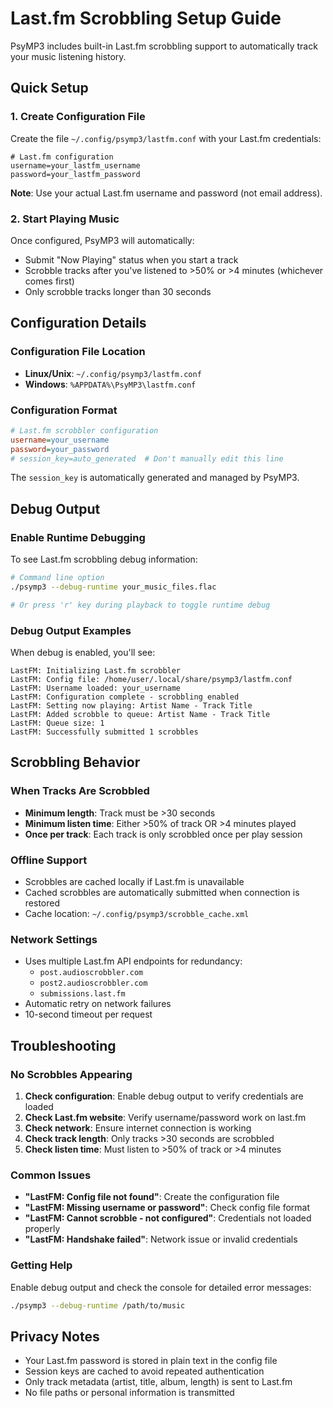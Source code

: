 # Last.fm Scrobbling Setup Guide

PsyMP3 includes built-in Last.fm scrobbling support to automatically track your music listening history.

## Quick Setup

### 1. Create Configuration File
Create the file `~/.config/psymp3/lastfm.conf` with your Last.fm credentials:

```
# Last.fm configuration
username=your_lastfm_username
password=your_lastfm_password
```

**Note**: Use your actual Last.fm username and password (not email address).

### 2. Start Playing Music
Once configured, PsyMP3 will automatically:
- Submit "Now Playing" status when you start a track
- Scrobble tracks after you've listened to >50% or >4 minutes (whichever comes first)
- Only scrobble tracks longer than 30 seconds

## Configuration Details

### Configuration File Location
- **Linux/Unix**: `~/.config/psymp3/lastfm.conf`
- **Windows**: `%APPDATA%\PsyMP3\lastfm.conf`

### Configuration Format
```ini
# Last.fm scrobbler configuration
username=your_username
password=your_password
# session_key=auto_generated  # Don't manually edit this line
```

The `session_key` is automatically generated and managed by PsyMP3.

## Debug Output

### Enable Runtime Debugging
To see Last.fm scrobbling debug information:

```bash
# Command line option
./psymp3 --debug-runtime your_music_files.flac

# Or press 'r' key during playback to toggle runtime debug
```

### Debug Output Examples
When debug is enabled, you'll see:
```
LastFM: Initializing Last.fm scrobbler
LastFM: Config file: /home/user/.local/share/psymp3/lastfm.conf
LastFM: Username loaded: your_username
LastFM: Configuration complete - scrobbling enabled
LastFM: Setting now playing: Artist Name - Track Title
LastFM: Added scrobble to queue: Artist Name - Track Title
LastFM: Queue size: 1
LastFM: Successfully submitted 1 scrobbles
```

## Scrobbling Behavior

### When Tracks Are Scrobbled
- **Minimum length**: Track must be >30 seconds
- **Minimum listen time**: Either >50% of track OR >4 minutes played
- **Once per track**: Each track is only scrobbled once per play session

### Offline Support
- Scrobbles are cached locally if Last.fm is unavailable
- Cached scrobbles are automatically submitted when connection is restored
- Cache location: `~/.config/psymp3/scrobble_cache.xml`

### Network Settings
- Uses multiple Last.fm API endpoints for redundancy:
  - `post.audioscrobbler.com`
  - `post2.audioscrobbler.com` 
  - `submissions.last.fm`
- Automatic retry on network failures
- 10-second timeout per request

## Troubleshooting

### No Scrobbles Appearing
1. **Check configuration**: Enable debug output to verify credentials are loaded
2. **Check Last.fm website**: Verify username/password work on last.fm
3. **Check network**: Ensure internet connection is working
4. **Check track length**: Only tracks >30 seconds are scrobbled
5. **Check listen time**: Must listen to >50% of track or >4 minutes

### Common Issues
- **"LastFM: Config file not found"**: Create the configuration file
- **"LastFM: Missing username or password"**: Check config file format
- **"LastFM: Cannot scrobble - not configured"**: Credentials not loaded properly
- **"LastFM: Handshake failed"**: Network issue or invalid credentials

### Getting Help
Enable debug output and check the console for detailed error messages:
```bash
./psymp3 --debug-runtime /path/to/music
```

## Privacy Notes
- Your Last.fm password is stored in plain text in the config file
- Session keys are cached to avoid repeated authentication
- Only track metadata (artist, title, album, length) is sent to Last.fm
- No file paths or personal information is transmitted